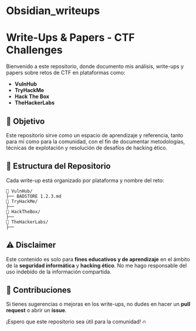# Obsidian_writeups
# Write-Ups & Papers - CTF Challenges  

Bienvenido a este repositorio, donde documento mis análisis, write-ups y papers sobre retos de CTF en plataformas como:  
- **VulnHub**  
- **TryHackMe**  
- **Hack The Box**  
- **TheHackerLabs**  

## 📌 Objetivo  
Este repositorio sirve como un espacio de aprendizaje y referencia, tanto para mí como para la comunidad, con el fin de documentar metodologías, técnicas de explotación y resolución de desafíos de hacking ético.  

## 📂 Estructura del Repositorio  
Cada write-up está organizado por plataforma y nombre del reto:  

```plaintext
📁 VulnHub/
├── BADSTORE 1.2.3.md
📁 TryHackMe/
├── 
📁 HackTheBox/
├── 
📁 TheHackerLabs/
├── 

```  

## ⚠️ Disclaimer  
Este contenido es solo para **fines educativos y de aprendizaje** en el ámbito de la **seguridad informática** y **hacking ético**. No me hago responsable del uso indebido de la información compartida.  

## 🚀 Contribuciones  
Si tienes sugerencias o mejoras en los write-ups, no dudes en hacer un **pull request** o abrir un **issue**.  

¡Espero que este repositorio sea útil para la comunidad! 🔥  
